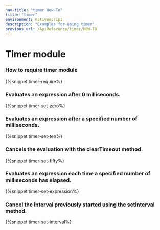 ```yaml
---
nav-title: "timer How-To"
title: "timer"
environment: nativescript
description: "Examples for using timer"
previous_url: /ApiReference/timer/HOW-TO
---
```

# Timer module
### How to require timer module
{%snippet timer-require%}

### Evaluates an expression after 0 milliseconds.
{%snippet timer-set-zero%}

### Evaluates an expression after a specified number of milliseconds.
{%snippet timer-set-ten%}

### Cancels the evaluation with the clearTimeout method.
{%snippet timer-set-fifty%}

### Evaluates an expression each time a specified number of milliseconds has elapsed.
{%snippet timer-set-expression%}

### Cancel the interval previously started using the setInterval method.
{%snippet timer-set-interval%}
